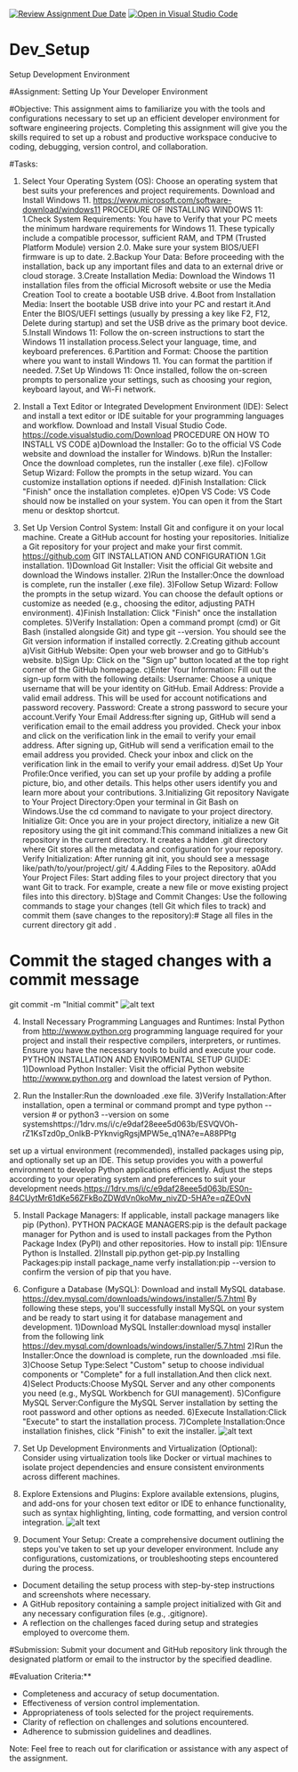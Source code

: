 [![Review Assignment Due Date](https://classroom.github.com/assets/deadline-readme-button-22041afd0340ce965d47ae6ef1cefeee28c7c493a6346c4f15d667ab976d596c.svg)](https://classroom.github.com/a/vbnbTt5m)
[![Open in Visual Studio Code](https://classroom.github.com/assets/open-in-vscode-2e0aaae1b6195c2367325f4f02e2d04e9abb55f0b24a779b69b11b9e10269abc.svg)](https://classroom.github.com/online_ide?assignment_repo_id=15278228&assignment_repo_type=AssignmentRepo)
# Dev_Setup
Setup Development Environment

#Assignment: Setting Up Your Developer Environment

#Objective:
This assignment aims to familiarize you with the tools and configurations necessary to set up an efficient developer environment for software engineering projects. Completing this assignment will give you the skills required to set up a robust and productive workspace conducive to coding, debugging, version control, and collaboration.

#Tasks:

1. Select Your Operating System (OS):
   Choose an operating system that best suits your preferences and project requirements. Download and Install Windows 11. https://www.microsoft.com/software-download/windows11
   PROCEDURE OF INSTALLING WINDOWS 11:
1.Check System Requirements:
 You have to Verify that your PC meets the minimum hardware requirements for Windows 11. These typically include a compatible processor, sufficient RAM, and TPM (Trusted Platform Module) version 2.0.
Make sure your system BIOS/UEFI firmware is up to date.
2.Backup Your Data:
Before proceeding with the installation, back up any important files and data to an external drive or cloud storage.
3.Create Installation Media:
Download the Windows 11 installation files from the official Microsoft website or use the Media Creation Tool to create a bootable USB drive.
4.Boot from Installation Media:
Insert the bootable USB drive into your PC and restart it.And
Enter the BIOS/UEFI settings (usually by pressing a key like F2, F12, Delete during startup) and set the USB drive as the primary boot device.
5.Install Windows 11:
Follow the on-screen instructions to start the Windows 11 installation process.Select your language, time, and keyboard preferences.
6.Partition and Format:
Choose the partition where you want to install Windows 11. You can format the partition if needed.
7.Set Up Windows 11:
Once installed, follow the on-screen prompts to personalize your settings, such as choosing your region, keyboard layout, and Wi-Fi network.





2. Install a Text Editor or Integrated Development Environment (IDE):
   Select and install a text editor or IDE suitable for your programming languages and workflow. Download and Install Visual Studio Code. https://code.visualstudio.com/Download
   PROCEDURE ON HOW TO INSTALL VS CODE
a)Download the Installer:
Go to the official VS Code website and download the installer for Windows.
b)Run the Installer:
Once the download completes, run the installer (.exe file).
c)Follow Setup Wizard:
Follow the prompts in the setup wizard. You can customize installation options if needed.
d)Finish Installation:
Click "Finish" once the installation completes.
e)Open VS Code:
VS Code should now be installed on your system. You can open it from the Start menu or desktop shortcut.

3. Set Up Version Control System:
   Install Git and configure it on your local machine. Create a GitHub account for hosting your repositories. Initialize a Git repository for your project and make your first commit. https://github.com
   GIT INSTALLATION AND CONFIGURATION
   1.Git installation.
1)Download Git Installer:
Visit the official Git website and download the Windows installer.
2)Run the Installer:Once the download is complete, run the installer (.exe file).
3)Follow Setup Wizard:
Follow the prompts in the setup wizard. You can choose the default options or customize as needed (e.g., choosing the editor, adjusting PATH environment).
4)Finish Installation:
Click "Finish" once the installation completes.
5)Verify Installation:
Open a command prompt (cmd) or Git Bash (installed alongside Git) and type git --version. You should see the Git version information if installed correctly.
2.Creating github account
a)Visit GitHub Website:
Open your web browser and go to GitHub's website.
b)Sign Up:
Click on the "Sign up" button located at the top right corner of the GitHub homepage.
c)Enter Your Information:
Fill out the sign-up form with the following details:
Username: Choose a unique username that will be your identity on GitHub.
Email Address: Provide a valid email address. This will be used for account notifications and password recovery.
Password: Create a strong password to secure your account.Verify Your Email Address:fter signing up, GitHub will send a verification email to the email address you provided. Check your inbox and click on the verification link in the email to verify your email address.
After signing up, GitHub will send a verification email to the email address you provided. Check your inbox and click on the verification link in the email to verify your email address.
d)Set Up Your Profile:Once verified, you can set up your profile by adding a profile picture, bio, and other details. This helps other users identify you and learn more about your contributions.
3.Initializing Git repository
Navigate to Your Project Directory:Open your terminal  in Git Bash on Windows.Use the cd command to navigate to your project directory.
Initialize Git:
Once you are in your project directory, initialize a new Git repository using the git init command:This command initializes a new Git repository in the current directory. It creates a hidden .git directory where Git stores all the metadata and configuration for your repository.
Verify Initialization:
After running git init, you should see a message like/path/to/your/project/.git/
4.Adding Files to the Repository.
a0Add Your Project Files:
Start adding files to your project directory that you want Git to track. For example, create a new file or move existing project files into this directory.
b)Stage and Commit Changes:
Use the following commands to stage your changes (tell Git which files to track) and commit them (save changes to the repository):# Stage all files in the current directory
git add .
# Commit the staged changes with a commit message
git commit -m "Initial commit"
![alt text](image.png)











4. Install Necessary Programming Languages and Runtimes:
  Instal Python from http://wwww.python.org programming language required for your project and install their respective compilers, interpreters, or runtimes. Ensure you have the necessary tools to build and execute your code.
  PYTHON INSTALLATION AND ENVIROMENTAL SETUP GUIDE:
1)Download Python Installer:
Visit the official Python website http://wwww.python.org  and download the latest version of Python.
2) Run the Installer:Run the downloaded .exe file.
3)Verify Installation:After installation, open a terminal or command prompt and type python --version  # or python3 --version on some systemshttps://1drv.ms/i/c/e9daf28eee5d063b/ESVQVOh-rZ1KsTzd0p_OnlkB-PYknvigRgsjMPW5e_q1NA?e=A88PPtg


set up a virtual environment (recommended), installed packages using pip, and optionally set up an IDE. This setup provides you with a powerful environment to develop Python applications efficiently. Adjust the steps according to your operating system and preferences to suit your development needs.https://1drv.ms/i/c/e9daf28eee5d063b/ES0n-84CUytMr61dKe56ZFkBoZDWdVn0koMw_nivZD-5HA?e=qZEOvN




5. Install Package Managers:
   If applicable, install package managers like pip (Python).
   PYTHON PACKAGE MANAGERS:pip is the default package manager for Python and is used to install packages from the Python Package Index (PyPI) and other repositories.
   How to install pip:
   1)Ensure Python is Installed.
   2)Install pip.python get-pip.py
   Installing Packages:pip install package_name
   verfy installation:pip --version to confirm the version of pip that you have.


6. Configure a Database (MySQL):
   Download and install MySQL database. https://dev.mysql.com/downloads/windows/installer/5.7.html
By following these steps, you'll successfully install MySQL on your system and be ready to start using it for database management and development.
1)Download MySQL Installer:download mysql installer from the following link https://dev.mysql.com/downloads/windows/installer/5.7.html
2)Run the Installer:Once the download is complete, run the downloaded .msi file.
3)Choose Setup Type:Select "Custom" setup to choose individual components or "Complete" for a full installation.And then click next.
4)Select Products:Choose MySQL Server and any other components you need (e.g., MySQL Workbench for GUI management).
5)Configure MySQL Server:Configure the MySQL Server installation by setting the root password and other options as needed.
6)Execute Installation:Click "Execute" to start the installation process.
7)Complete Installation:Once installation finishes, click "Finish" to exit the installer.
![alt text](image-1.png)

7. Set Up Development Environments and Virtualization (Optional):
   Consider using virtualization tools like Docker or virtual machines to isolate project dependencies and ensure consistent environments across different machines.

8. Explore Extensions and Plugins:
   Explore available extensions, plugins, and add-ons for your chosen text editor or IDE to enhance functionality, such as syntax highlighting, linting, code formatting, and version control integration.
   ![alt text](image-2.png)


9. Document Your Setup:
    Create a comprehensive document outlining the steps you've taken to set up your developer environment. Include any configurations, customizations, or troubleshooting steps encountered during the process. 


- Document detailing the setup process with step-by-step instructions and screenshots where necessary.
- A GitHub repository containing a sample project initialized with Git and any necessary configuration files (e.g., .gitignore).
- A reflection on the challenges faced during setup and strategies employed to overcome them.

#Submission:
Submit your document and GitHub repository link through the designated platform or email to the instructor by the specified deadline.

#Evaluation Criteria:**
- Completeness and accuracy of setup documentation.
- Effectiveness of version control implementation.
- Appropriateness of tools selected for the project requirements.
- Clarity of reflection on challenges and solutions encountered.
- Adherence to submission guidelines and deadlines.

Note: Feel free to reach out for clarification or assistance with any aspect of the assignment.
